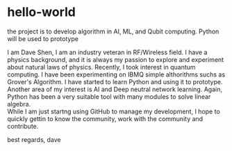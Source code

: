 # hello-world
the project is to develop algorithm in AI, ML, and Qubit computing.  Python will be used to prototype

I am Dave Shen, I am an industry veteran in RF/Wireless field.  I have a physics background, and it is always my passion to explore and experiment about natural laws of physics. Recently, I took interest in quantum computing.  I have been experimenting on IBMQ simple althorithms suchs as Grover's Algorithm.  I have started to learn Python and using it to prototype.  Another area of my interest is AI and Deep neutral network learning.  Again, Python has been a very suitable tool with many modules to solve linear algebra.  
While I am just startng using GitHub to manage my development, I hope to quickly gettin to know the community, work with the community and contribute.

best regards,
dave
